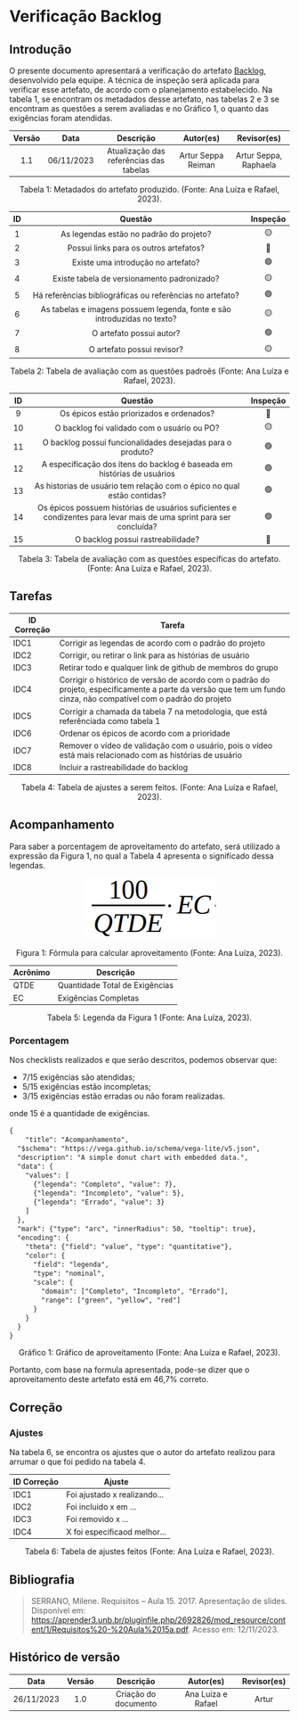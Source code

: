 # Verificação Backlog

## Introdução

O presente documento apresentará a verificação do artefato [Backlog](https://requisitos-de-software.github.io/2023.2-LibreOffice/modelagem/agil/backlog/), desenvolvido pela equipe. A técnica de inspeção será aplicada para verificar esse artefato, de acordo com o planejamento estabelecido. Na tabela 1, se encontram os metadados desse artefato, nas tabelas 2 e 3 se encontram as questões a serem avaliadas e no Gráfico 1, o quanto das exigências foram atendidas.

<center>

| Versão | Data | Descrição |  Autor(es) | Revisor(es) | 
| :----: | :---: | :------: | :--------: | :---------: |
| 1.1  | 06/11/2023 | Atualização das referências das tabelas | Artur Seppa Reiman | Artur Seppa, Raphaela |

<div style="text-align: center">
<p> Tabela 1: Metadados do artefato produzido. (Fonte: Ana Luíza e Rafael, 2023). </p>
</div>

</center>

<center>

| ID |                                 Questão                                 | Inspeção |
| :-: | :--------------------------------------------------------------------: | :------: |
| 1 |                 As legendas estão no padrão do projeto?                  |    🟡    |
| 2 |                  Possui links para os outros artefatos?                  |    🔴    |
| 3 |                   Existe uma introdução no artefato?                     |    🟢    |
| 4 |                Existe tabela de versionamento padronizado?               |    🟡    |
| 5 |      Há referências bibliográficas ou referências no artefato?           |    🟢    |
| 6 | As tabelas e imagens possuem legenda, fonte e são introduzidas no texto? |    🟡    |
| 7 |                         O artefato possui autor?                         |    🟢    |
| 8 |                        O artefato possui revisor?                        |    🟡    |

<div style="text-align: center">
<p> Tabela 2: Tabela de avaliação com as questões padroẽs (Fonte: Ana Luíza e Rafael, 2023). </p>
</div>

</center>

<center>

|  ID   |                                      Questão                              | Inspeção |
| :---: | :-----------------------------------------------------------------------: | :------: |
|   9   |               Os épicos estão priorizados e ordenados?                    |    🔴    |
|   10  |                      O backlog foi validado com o usuário ou PO?          |    🟡    |
|   11  |         O backlog possui funcionalidades desejadas para o produto?        |    🟢    |
|   12  |  A especificação dos itens do backlog é baseada em histórias de usuários  |    🟢    |
|   13  | As historias de usuário tem relação com o épico no qual estão contidas?   |    🟢    |
|   14  | Os épicos possuem histórias de usuários suficientes e condizentes para levar mais de uma sprint para ser concluída? |    🟢    |
|   15  |                     O backlog possui rastreabilidade?                     |    🔴    |

</center>

<div style="text-align: center">
<p> Tabela 3: Tabela de avaliação com as questões específicas do artefato. (Fonte: Ana Luíza e Rafael, 2023). </p>
</div>

## Tarefas

<center>

| ID Correção | Tarefa         |
| ------------- | -------------- |
| IDC1          | Corrigir as legendas de acordo com o padrão do projeto  |
| IDC2          | Corrigir, ou retirar o link para as histórias de usuário  |
| IDC3          | Retirar todo e qualquer link de github de membros do grupo |
| IDC4          | Corrigir o histórico de versão de acordo com o padrão do projeto, especificamente a parte da versão que tem um fundo cinza, não compatível com o padrão do projeto |
| IDC5          | Corrigir a chamada da tabela 7 na metodologia, que está referênciada como tabela 1 |
| IDC6          | Ordenar os épicos de acordo com a prioridade |
| IDC7          | Remover o vídeo de validação com o usuário, pois o vídeo está mais relacionado com as histórias de usuário |
| IDC8          | Incluir a rastreabilidade do backlog |

</center>
<div style="text-align: center">
<p> Tabela 4: Tabela de ajustes a serem feitos. (Fonte: Ana Luíza e Rafael, 2023). </p>
</div>

## Acompanhamento

Para saber a porcentagem de aproveitamento do artefato, será utilizado a expressão da Figura 1, no qual a Tabela 4 apresenta o significado dessa legendas.

<div style="text-align: center">
<img src="../../../../images/formulaCalculoAproveitamento.png"  alt="legenda da fórmula da figura 1"/>

<p> Figura 1: Fórmula para calcular aproveitamento (Fonte: Ana Luíza, 2023). </p>
</div>

<center>

| Acrônimo  | Descrição                      |
| --------- | ------------------------------ |
| QTDE      | Quantidade Total de Exigências |
| EC        | Exigências Completas           |

<div style="text-align: center">
<p> Tabela 5: Legenda da Figura 1 (Fonte: Ana Luíza, 2023). </p>
</div>

</center>

### Porcentagem

Nos checklists realizados e que serão descritos, podemos observar que:

- 7/15 exigências são atendidas;
- 5/15 exigências estão incompletas;
- 3/15 exigências estão erradas ou não foram realizadas.

onde 15 é a quantidade de exigências.

```vegalite
{
    "title": "Acompanhamento",
  "$schema": "https://vega.github.io/schema/vega-lite/v5.json",
  "description": "A simple donut chart with embedded data.",
  "data": {
    "values": [
      {"legenda": "Completo", "value": 7},
      {"legenda": "Incompleto", "value": 5},
      {"legenda": "Errado", "value": 3}
    ]
  },
  "mark": {"type": "arc", "innerRadius": 50, "tooltip": true},
  "encoding": {
    "theta": {"field": "value", "type": "quantitative"},
    "color": {
      "field": "legenda",
      "type": "nominal",
      "scale": {
        "domain": ["Completo", "Incompleto", "Errado"],
        "range": ["green", "yellow", "red"]
      }
    }
  }
}
```

<div style="text-align: center">
<p> Gráfico 1: Gráfico de aproveitamento (Fonte: Ana Luíza e Rafael, 2023). </p>
</div>

Portanto, com base na formula apresentada, pode-se dizer que o aproveitamento deste artefato está em 46,7% correto.

## Correção 

### Ajustes

Na tabela 6, se encontra os ajustes que o autor do artefato realizou para arrumar o que foi pedido na tabela 4.

<center>

| ID Correção | Ajuste                       |
| ------------- | ---------------------------- |
| IDC1          | Foi ajustado x realizando... |
| IDC2          | Foi incluido x em ...        |
| IDC3          | Foi removido x ...           |
| IDC4          | X foi especificaod melhor... |

<div style="text-align: center">
<p> Tabela 6: Tabela de ajustes feitos (Fonte: Ana Luíza e Rafael, 2023). </p>
</div>

</center>


## Bibliografia

> SERRANO, Milene. Requisitos – Aula 15. 2017. Apresentação de slides. Disponível em: https://aprender3.unb.br/pluginfile.php/2692826/mod_resource/content/1/Requisitos%20-%20Aula%2015a.pdf. Acesso em: 12/11/2023.

## Histórico de versão

|    Data    | Versão |      Descrição       | Autor(es) | Revisor(es) |
| :--------: | :----: | :------------------: | :-------: | :---------: |
| 26/11/2023 |  1.0   | Criação do documento | Ana Luíza e Rafael |   Artur    |